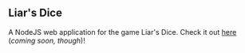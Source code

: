 ## Liar's Dice
A NodeJS web application for the game Liar's Dice.
Check it out [here](http://liardice.herokuapp.com/) (*coming soon, though*)!